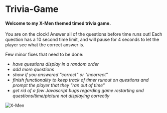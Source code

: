 # Trivia-Game

#### Welcome to my X-Men themed timed trivia game.

You are on the clock!  Answer all of the questions before time runs out!  Each question has a 10 second time limit, and will pause for 4 seconds to let the player see what the correct answer is.

Few minor fixes that need to be done:
  * _have questions display in a random order_
  * _add more questions_
  * _show if you answered "correct" or "incorrect"_
  * _finish functionality to keep track of timer runout on questions and prompt the player that they "ran out of time"_
  * _get rid of a few Javascript bugs regarding game restarting and questions/time/picture not displaying correctly_

![X-Men](https://jonmeidell.github.io/X-Men/assets/images/readme.jpg)
